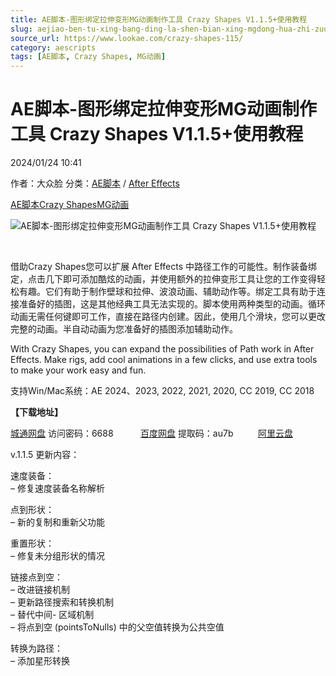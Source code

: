 ```yaml
---
title: AE脚本-图形绑定拉伸变形MG动画制作工具 Crazy Shapes V1.1.5+使用教程
slug: aejiao-ben-tu-xing-bang-ding-la-shen-bian-xing-mgdong-hua-zhi-zuo-gong-ju-crazy-shapes-v1-1-5-shi-yong-jiao-cheng
source_url: https://www.lookae.com/crazy-shapes-115/
category: aescripts
tags: [AE脚本, Crazy Shapes, MG动画]
---
```

# AE脚本-图形绑定拉伸变形MG动画制作工具 Crazy Shapes V1.1.5+使用教程

2024/01/24 10:41

作者：大众脸
分类：[AE脚本](https://www.lookae.com/after-effects/aescripts/) / [After Effects](https://www.lookae.com/after-effects/)

[AE脚本](https://www.lookae.com/tag/ae%e8%84%9a%e6%9c%ac/)[Crazy Shapes](https://www.lookae.com/tag/crazy-shapes/)[MG动画](https://www.lookae.com/tag/mg%e5%8a%a8%e7%94%bb/)

![AE脚本-图形绑定拉伸变形MG动画制作工具 Crazy Shapes V1.1.5+使用教程](https://www.lookae.com/wp-content/uploads/2022/09/CrazyShapes.jpg "AE脚本-图形绑定拉伸变形MG动画制作工具 Crazy Shapes V1.1.5+使用教程-LookAE.com")

[﻿﻿﻿](https://cloud.video.taobao.com//play/u/705956171/p/1/e/6/t/1/378201582494.mp4)

借助Crazy Shapes您可以扩展 After Effects 中路径工作的可能性。制作装备绑定，点击几下即可添加酷炫的动画，并使用额外的拉伸变形工具让您的工作变得轻松有趣。它们有助于制作壁球和拉伸、波浪动画、辅助动作等。绑定工具有助于连接准备好的插图，这是其他经典工具无法实现的。脚本使用两种类型的动画。循环动画无需任何键即可工作，直接在路径内创建。因此，使用几个滑块，您可以更改完整的动画。半自动动画为您准备好的插图添加辅助动作。

With Crazy Shapes, you can expand the possibilities of Path work in After Effects. Make rigs, add cool animations in a few clicks, and use extra tools to make your work easy and fun.

支持Win/Mac系统：AE 2024、2023, 2022, 2021, 2020, CC 2019, CC 2018

**【下载地址】**

[城通网盘](https://url70.ctfile.com/f/2827370-1013484589-f36917?p=4431) 访问密码：6688           [百度网盘](https://pan.baidu.com/s/1B_4eOel1ijNbgsYtcCmtog?pwd=au7b) 提取码：au7b          [阿里云盘](https://www.alipan.com/s/noggAi31Wge)

v.1.1.5 更新内容：

速度装备：  
– 修复速度装备名称解析

点到形状：  
– 新的复制和重新父功能

重置形状：  
– 修复未分组形状的情况

链接点到空：  
– 改进链接机制  
– 更新路径搜索和转换机制  
– 替代中间- 区域机制  
– 将点到空 (pointsToNulls) 中的父空值转换为公共空值

转换为路径：  
– 添加星形转换

